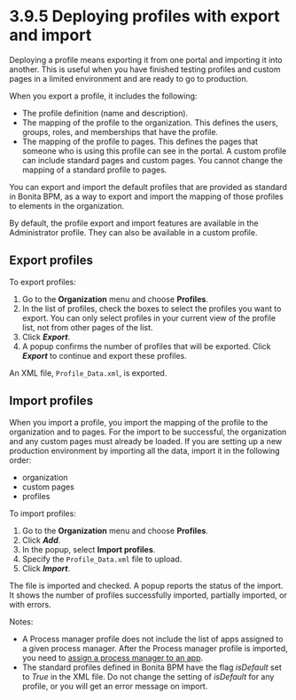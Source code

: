 # 3.9.5 Deploying profiles with export and import

Deploying a profile means exporting it from one portal and importing it into another. This is useful when you have finished testing profiles and custom pages in a limited environment and are ready to go to production.

When you export a profile, it includes the following:

* The profile definition (name and description).
* The mapping of the profile to the organization. This defines the users, groups, roles, and memberships that have the profile.
* The mapping of the profile to pages. This defines the pages that someone who is using this profile can see in the portal. 
A custom profile can include standard pages and custom pages.
You cannot change the mapping of a standard profile to pages.

You can export and import the default profiles that are provided as standard in Bonita BPM, as a way to export and import the mapping of those profiles to elements in the organization.

By default, the profile export and import features are available in the Administrator profile. They can also be available in a custom profile.

## Export profiles

To export profiles:

1. Go to the **Organization** menu and choose **Profiles**.
2. In the list of profiles, check the boxes to select the profiles you want to export. You can only select profiles in your current view of the profile list, not from other pages of the list.
3. Click **_Export_**.
4. A popup confirms the number of profiles that will be exported. Click **_Export_** to continue and export these profiles.

An XML file, `Profile_Data.xml`, is exported.

## Import profiles

When you import a profile, you import the mapping of the profile to the organization and to pages. For the import to be successful, the organization and any custom pages must already be loaded. 
If you are setting up a new production environment by importing all the data, import it in the following order:

* organization
* custom pages
* profiles

To import profiles:

1. Go to the **Organization** menu and choose **Profiles**.
2. Click **_Add_**.
3. In the popup, select **Import profiles**.
4. Specify the `Profile_Data.xml` file to upload.
5. Click **_Import_**.

The file is imported and checked. 
A popup reports the status of the import. It shows the number of profiles successfully imported, partially imported, or with errors. 

Notes:

* A Process manager profile does not include the list of apps assigned to a given process manager. After the Process manager profile is imported, you need to [assign a process manager to an app](process-manager.md#assign).
* The standard profiles defined in Bonita BPM have the flag _isDefault_ set to _True_ in the XML file. Do not change the setting of _isDefault_ for any profile, or you will get an error message on import.